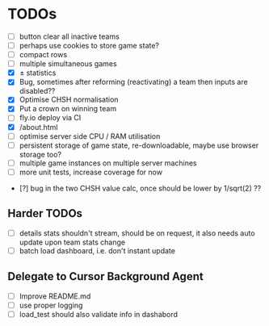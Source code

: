 # TODOs
- [ ] button clear all inactive teams
- [ ] perhaps use cookies to store game state?
- [ ] compact rows
- [ ] multiple simultaneous games
- [x] ± statistics
- [x] Bug, sometimes after reforming (reactivating) a team then inputs are disabled??
- [x] Optimise CHSH normalisation
- [x] Put a crown on winning team
- [ ] fly.io deploy via CI
- [x] /about.html
- [ ] optimise server side CPU / RAM utilisation
- [ ] persistent storage of game state, re-downloadable, maybe use browser storage too?
- [ ] multiple game instances on multiple server machines
- [ ] more unit tests, increase coverage for now
- [?] bug in the two CHSH value calc, once should be lower by 1/sqrt(2) ??

## Harder TODOs
- [ ] details stats shouldn't stream, should be on request, it also needs auto update upon team stats change
- [ ] batch load dashboard, i.e. don't instant update

## Delegate to Cursor Background Agent
- [ ] Improve README.md
- [ ] use proper logging
- [ ] load_test should also validate info in dashabord 